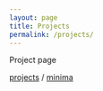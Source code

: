 ```yaml
---
layout: page
title: Projects
permalink: /projects/
---
```


Project page

[projects][projects-page] /
[minima](https://github.com/jekyll/minima)

[projects-page]: https://github.com/svandecappelle
